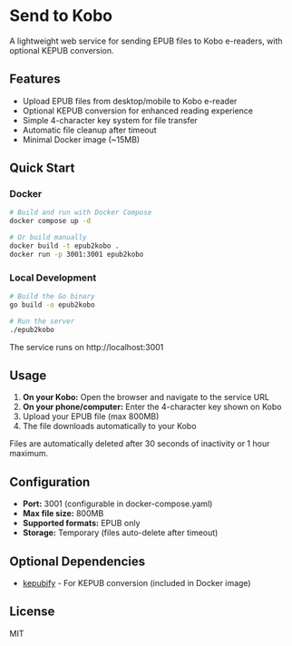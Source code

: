 # Send to Kobo

A lightweight web service for sending EPUB files to Kobo e-readers, with optional KEPUB conversion.

## Features

- Upload EPUB files from desktop/mobile to Kobo e-reader
- Optional KEPUB conversion for enhanced reading experience
- Simple 4-character key system for file transfer
- Automatic file cleanup after timeout
- Minimal Docker image (~15MB)

## Quick Start

### Docker

```bash
# Build and run with Docker Compose
docker compose up -d

# Or build manually
docker build -t epub2kobo .
docker run -p 3001:3001 epub2kobo
```

### Local Development

```bash
# Build the Go binary
go build -o epub2kobo

# Run the server
./epub2kobo
```

The service runs on http://localhost:3001

## Usage

1. **On your Kobo:** Open the browser and navigate to the service URL
2. **On your phone/computer:** Enter the 4-character key shown on Kobo
3. Upload your EPUB file (max 800MB)
4. The file downloads automatically to your Kobo

Files are automatically deleted after 30 seconds of inactivity or 1 hour maximum.

## Configuration

- **Port:** 3001 (configurable in docker-compose.yaml)
- **Max file size:** 800MB
- **Supported formats:** EPUB only
- **Storage:** Temporary (files auto-delete after timeout)

## Optional Dependencies

- [kepubify](https://github.com/pgaskin/kepubify) - For KEPUB conversion (included in Docker image)

## License

MIT
